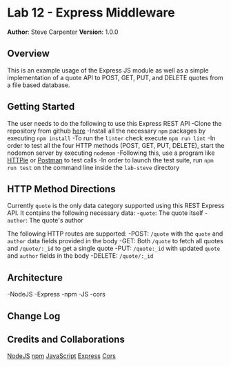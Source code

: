 # Lab 12 - Express Middleware

**Author**: Steve Carpenter
**Version**: 1.0.0

## Overview
This is an example usage of the Express JS module as well as a simple
implementation of a quote API to POST, GET, PUT, and DELETE quotes from a file
based database.

## Getting Started
The user needs to do the following to use this Express REST API
-Clone the repository from github [here](https://github.com/stevegcarpenter/12-middleware)
-Install all the necessary `npm` packages by executing `npm install`
-To run the `linter` check execute `npm run lint`
-In order to test all the four HTTP methods (POST, GET, PUT, DELETE), start the nodemon server by executing `nodemon`
-Following this, use a program like [HTTPie](https://httpie.org/) or [Postman](https://www.getpostman.com/) to test calls
-In order to launch the test suite, run `npm run test` on the command line inside the `lab-steve` directory

## HTTP Method Directions
Currently `quote` is the only data category supported using this REST Express API. It contains the following necessary data:
-`quote`: The quote itself
-`author`: The quote's author

The following HTTP routes are supported:
-POST: `/quote` with the `quote` and `author` data fields provided in the body
-GET: Both `/quote` to fetch all quotes and `/quote/:_id` to get a single quote
-PUT: `/quote:_id` with updated `quote` and `author` fields in the body
-DELETE: `/quote/:_id`

## Architecture
-NodeJS
-Express
-npm
-JS
-cors

## Change Log

## Credits and Collaborations
[NodeJS](https://nodejs.org)
[npm](https://www.npmjs.com/)
[JavaScript](https://www.javascript.com/)
[Express](https://expressjs.com/)
[Cors](https://www.npmjs.com/package/cors)
